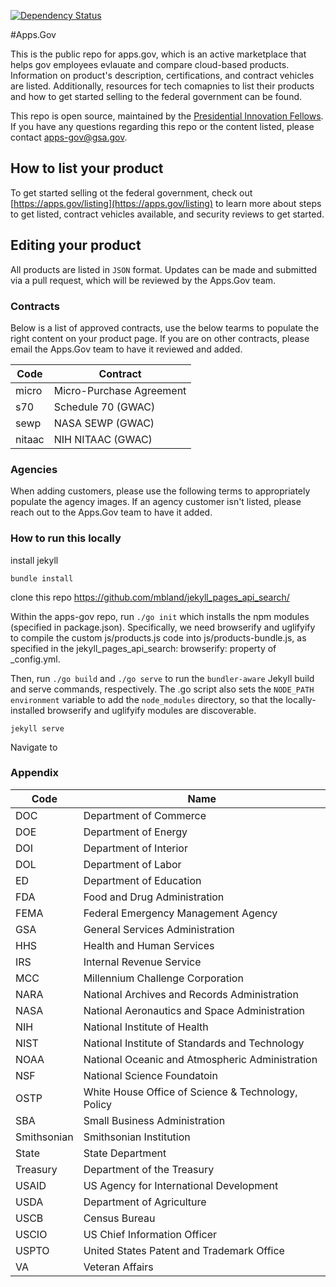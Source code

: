 [![Dependency Status](https://gemnasium.com/presidential-innovation-fellows/apps-gov.svg)](https://gemnasium.com/presidential-innovation-fellows/apps-gov)

#Apps.Gov

This is the public repo for apps.gov, which is an active marketplace that helps gov employees evlauate and compare cloud-based products. Information on product's description, certifications, and contract vehicles are listed. Additionally, resources for tech comapnies to list their products and how to get started selling to the federal government can be found.

This repo is open source, maintained by the [Presidential Innovation Fellows](pif.gov). If you have any questions regarding this repo or the content listed, please contact [apps-gov@gsa.gov](mailto:apps-gov@gsa.gov).

## How to list your product

To get started selling ot the federal government, check out [https://apps.gov/listing](https://apps.gov/listing) to learn more about steps to get listed, contract vehicles available, and security reviews to get started.

## Editing your product

All products are listed in `JSON` format. Updates can be made and submitted via a pull request, which will be reviewed by the Apps.Gov team.

### Contracts

Below is a list of approved contracts, use the below tearms to populate the right content on your product page. If you are on other contracts, please email the Apps.Gov team to have it reviewed and added.

Code | Contract
--- | ---
micro | Micro-Purchase Agreement
s70 | Schedule 70 (GWAC)
sewp | NASA SEWP (GWAC)
nitaac | NIH NITAAC (GWAC)

### Agencies

When adding customers, please use the following terms to appropriately populate the agency images. If an agency customer isn't listed, please reach out to the Apps.Gov team to have it added.

### How to run this locally

install jekyll

    bundle install

clone this repo https://github.com/mbland/jekyll_pages_api_search/

Within the apps-gov repo, run `./go init` which installs the npm modules (specified in package.json). Specifically, we need browserify and uglifyify to compile the custom js/products.js code into js/products-bundle.js, as specified in the jekyll_pages_api_search: browserify: property of _config.yml.

Then, run `./go build` and `./go serve` to run the `bundler-aware` Jekyll build and serve commands, respectively. The .go script also sets the `NODE_PATH environment` variable to add the `node_modules` directory, so that the locally-installed browserify and uglifyify modules are discoverable.

    jekyll serve
    
Navigate to 

### Appendix

Code | Name
--- | ---
DOC | Department of Commerce
DOE | Department of Energy
DOI | Department of Interior
DOL | Department of Labor
ED | Department of Education
FDA | Food and Drug Administration
FEMA | Federal Emergency Management Agency
GSA | General Services Administration
HHS | Health and Human Services
IRS | Internal Revenue Service
MCC | Millennium Challenge Corporation
NARA | National Archives and Records Administration
NASA | National Aeronautics and Space Administration
NIH | National Institute of Health
NIST | National Institute of Standards and Technology
NOAA | National Oceanic and Atmospheric Administration
NSF | National Science Foundatoin
OSTP | White House Office of Science & Technology, Policy
SBA | Small Business Administration
Smithsonian | Smithsonian Institution
State | State Department
Treasury | Department of the Treasury
USAID | US Agency for International Development
USDA | Department of Agriculture
USCB | Census Bureau
USCIO | US Chief Information Officer
USPTO | United States Patent and Trademark Office
VA | Veteran Affairs
